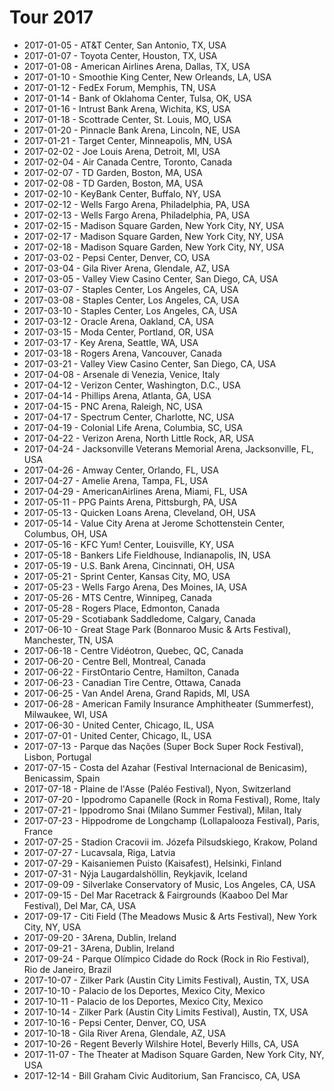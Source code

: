 # Tour 2017

* 2017-01-05 - AT&T Center, San Antonio, TX, USA
* 2017-01-07 - Toyota Center, Houston, TX, USA
* 2017-01-08 - American Airlines Arena, Dallas, TX, USA
* 2017-01-10 - Smoothie King Center, New Orleands, LA, USA
* 2017-01-12 - FedEx Forum, Memphis, TN, USA
* 2017-01-14 - Bank of Oklahoma Center, Tulsa, OK, USA
* 2017-01-16 - Intrust Bank Arena, Wichita, KS, USA
* 2017-01-18 - Scottrade Center, St. Louis, MO, USA
* 2017-01-20 - Pinnacle Bank Arena, Lincoln, NE, USA
* 2017-01-21 - Target Center, Minneapolis, MN, USA
* 2017-02-02 - Joe Louis Arena, Detroit, MI, USA
* 2017-02-04 - Air Canada Centre, Toronto, Canada
* 2017-02-07 - TD Garden, Boston, MA, USA
* 2017-02-08 - TD Garden, Boston, MA, USA
* 2017-02-10 - KeyBank Center, Buffalo, NY, USA
* 2017-02-12 - Wells Fargo Arena, Philadelphia, PA, USA
* 2017-02-13 - Wells Fargo Arena, Philadelphia, PA, USA
* 2017-02-15 - Madison Square Garden, New York City, NY, USA
* 2017-02-17 - Madison Square Garden, New York City, NY, USA
* 2017-02-18 - Madison Square Garden, New York City, NY, USA
* 2017-03-02 - Pepsi Center, Denver, CO, USA
* 2017-03-04 - Gila River Arena, Glendale, AZ, USA
* 2017-03-05 - Valley View Casino Center, San Diego, CA, USA
* 2017-03-07 - Staples Center, Los Angeles, CA, USA
* 2017-03-08 - Staples Center, Los Angeles, CA, USA
* 2017-03-10 - Staples Center, Los Angeles, CA, USA
* 2017-03-12 - Oracle Arena, Oakland, CA, USA
* 2017-03-15 - Moda Center, Portland, OR, USA
* 2017-03-17 - Key Arena, Seattle, WA, USA
* 2017-03-18 - Rogers Arena, Vancouver, Canada
* 2017-03-21 - Valley View Casino Center, San Diego, CA, USA
* 2017-04-08 - Arsenale di Venezia, Venice, Italy
* 2017-04-12 - Verizon Center, Washington, D.C., USA
* 2017-04-14 - Phillips Arena, Atlanta, GA, USA
* 2017-04-15 - PNC Arena, Raleigh, NC, USA
* 2017-04-17 - Spectrum Center, Charlotte, NC, USA
* 2017-04-19 - Colonial Life Arena, Columbia, SC, USA
* 2017-04-22 - Verizon Arena, North Little Rock, AR, USA
* 2017-04-24 - Jacksonville Veterans Memorial Arena, Jacksonville, FL, USA
* 2017-04-26 - Amway Center, Orlando, FL, USA
* 2017-04-27 - Amelie Arena, Tampa, FL, USA
* 2017-04-29 - AmericanAirlines Arena, Miami, FL, USA
* 2017-05-11 - PPG Paints Arena, Pittsburgh, PA, USA
* 2017-05-13 - Quicken Loans Arena, Cleveland, OH, USA
* 2017-05-14 - Value City Arena at Jerome Schottenstein Center, Columbus, OH, USA
* 2017-05-16 - KFC Yum! Center, Louisville, KY, USA
* 2017-05-18 - Bankers Life Fieldhouse, Indianapolis, IN, USA
* 2017-05-19 - U.S. Bank Arena, Cincinnati, OH, USA
* 2017-05-21 - Sprint Center, Kansas City, MO, USA
* 2017-05-23 - Wells Fargo Arena, Des Moines, IA, USA
* 2017-05-26 - MTS Centre, Winnipeg, Canada
* 2017-05-28 - Rogers Place, Edmonton, Canada
* 2017-05-29 - Scotiabank Saddledome, Calgary, Canada
* 2017-06-10 - Great Stage Park (Bonnaroo Music & Arts Festival), Manchester, TN, USA
* 2017-06-18 - Centre Vidéotron, Quebec, QC, Canada
* 2017-06-20 - Centre Bell, Montreal, Canada
* 2017-06-22 - FirstOntario Centre, Hamilton, Canada
* 2017-06-23 - Canadian Tire Centre, Ottawa, Canada
* 2017-06-25 - Van Andel Arena, Grand Rapids, MI, USA
* 2017-06-28 - American Family Insurance Amphitheater (Summerfest), Milwaukee, WI, USA
* 2017-06-30 - United Center, Chicago, IL, USA
* 2017-07-01 - United Center, Chicago, IL, USA
* 2017-07-13 - Parque das Nações (Super Bock Super Rock Festival), Lisbon, Portugal
* 2017-07-15 - Costa del Azahar (Festival Internacional de Benicasim), Benicassim, Spain
* 2017-07-18 - Plaine de l'Asse (Paléo Festival), Nyon, Switzerland
* 2017-07-20 - Ippodromo Capanelle (Rock in Roma Festival), Rome, Italy
* 2017-07-21 - Ippodromo Snai (Milano Summer Festival), Milan, Italy
* 2017-07-23 - Hippodrome de Longchamp (Lollapalooza Festival), Paris, France
* 2017-07-25 - Stadion Cracovii im. Józefa Pilsudskiego, Krakow, Poland
* 2017-07-27 - Lucavsala, Riga, Latvia
* 2017-07-29 - Kaisaniemen Puisto (Kaisafest), Helsinki, Finland
* 2017-07-31 - Nýja Laugardalshöllin, Reykjavik, Iceland
* 2017-09-09 - Silverlake Conservatory of Music, Los Angeles, CA, USA
* 2017-09-15 - Del Mar Racetrack & Fairgrounds (Kaaboo Del Mar Festival), Del Mar, CA, USA
* 2017-09-17 - Citi Field (The Meadows Music & Arts Festival), New York City, NY, USA
* 2017-09-20 - 3Arena, Dublin, Ireland
* 2017-09-21 - 3Arena, Dublin, Ireland
* 2017-09-24 - Parque Olímpico Cidade do Rock (Rock in Rio Festival), Rio de Janeiro, Brazil
* 2017-10-07 - Zilker Park (Austin City Limits Festival), Austin, TX, USA
* 2017-10-10 - Palacio de los Deportes, Mexico City, Mexico
* 2017-10-11 - Palacio de los Deportes, Mexico City, Mexico
* 2017-10-14 - Zilker Park (Austin City Limits Festival), Austin, TX, USA
* 2017-10-16 - Pepsi Center, Denver, CO, USA
* 2017-10-18 - Gila River Arena, Glendale, AZ, USA
* 2017-10-26 - Regent Beverly Wilshire Hotel, Beverly Hills, CA, USA
* 2017-11-07 - The Theater at Madison Square Garden, New York City, NY, USA
* 2017-12-14 - Bill Graham Civic Auditorium, San Francisco, CA, USA